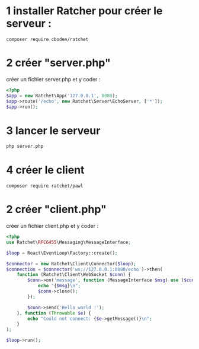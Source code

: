 # 1 installer Ratcher pour créer le serveur : 
```
composer require cboden/ratchet
```

# 2 créer "server.php"
créer un fichier server.php et y coder :
```php
<?php
$app = new Ratchet\App('127.0.0.1', 8080);
$app->route('/echo', new Ratchet\Server\EchoServer, ['*']);
$app->run();
```

# 3 lancer le serveur
```php
php server.php
```

# 4 créer le client
```
composer require ratchet/pawl
```

# 2 créer "client.php"
créer un fichier client.php et y coder :
```php
<?php
use Ratchet\RFC6455\Messaging\MessageInterface;

$loop = React\EventLoop\Factory::create();

$connector = new Ratchet\Client\Connector($loop);
$connection = $connector('ws://127.0.0.1:8080/echo')->then(
    function (Ratchet\Client\WebSocket $conn) {
        $conn->on('message', function (MessageInterface $msg) use ($conn) {
            echo "{$msg}\n";
            $conn->close();
        });

        $conn->send('Hello world !');
    }, function (Throwable $e) {
        echo "Could not connect: {$e->getMessage()}\n";
    }
);

$loop->run();
```